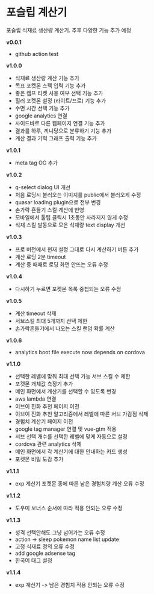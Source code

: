 # 포슬립 계산기

포슬립 식재료 생산량 계산기. 추후 다양한 기능 추가 예정

**v0.0.1**
- github action test

**v1.0.0**
- 식재료 생산량 계산 기능 추가
- 목표 포켓몬 스펙 입력 기능 추가
- 좋은 캠프 티켓 사용 여부 선택 기능 추가
- 힐러 포켓몬 설정 (라이트/프로) 기능 추가
- 수면 시간 선택 기능 추가
- google analytics 연결
- 사이드바로 다른 웹페이지 연결 기능 추가
- 결과를 하루, 끼니당으로 분류하기 기능 추가
- 계산 결과 기력 그래프 출력 기능 추가

**v1.0.1**
- meta tag OG 추가

**v1.0.2**
- q-select dialog UI 개선
- 처음 로딩시 불러오는 이미지를 public에서 불러오게 수정
- quasar loading plugin으로 전부 변경
- 손가락 흔들기 스킬 계산에 반영
- 모바일에서 툴팁 클릭시 1초동안 사라지지 않게 수정
- 식재 스킬 발동으로 모은 식재량 text display 개선

**v1.0.3**
- 프로 버전에서 현재 설정 그대로 다시 계산하기 버튼 추가
- 계산 로딩 2분 timeout
- 계산 중 때때로 로딩 화면 안뜨는 오류 수정

**v1.0.4**
- 다시하기 누르면 포켓몬 목록 중첩되는 오류 수정

**v1.0.5**
- 계산 timeout 삭제
- 서브스킬 최대 5개까지 선택 제한
- 손가락흔들기에서 나오는 스킬 랜덤 확률 계산

**v1.0.6**
- analytics boot file execute now depends on cordova

**v1.1.0**
- 선택한 레벨에 맞춰 최대 선택 가능 서브 스킬 수 제한
- 포켓몬 개체값 측정기 추가
- 메인 화면에서 계산기를 선택할 수 있도록 변경
- aws lambda 연결
- 이브이 진화 추천 페이지 이전
- 이브이 진화 추천 알고리즘에서 레벨에 따른 서브 가감점 삭제
- 경험치 계산기 페이지 이전
- google tag manager 연결 및 vue-gtm 적용
- 서브 선택 개수를 선택한 레벨에 맞게 자동으로 설정
- cordova 관련 analytics 삭제
- 메인 화면에서 각 계산기에 대한 안내하는 카드 생성
- 포켓몬 비밀 도감 추가

**v1.1.1**
- exp 계산기 포켓몬 종에 따른 남은 경험치량 계산 오류 수정

**v1.1.2**
- 도우미 보너스 순서에 따라 적용 안되는 오류 수정

**v1.1.3**
- 성격 선택안해도 그냥 넘어가는 오류 수정
- action -> sleep pokemon name list update
- 고정 식재료 정의 오류 수정
- add google adsense tag
- 한국어 태그 설정

**v1.1.4**
- exp 계산기 -> 남은 경험치 적용 안되는 오류 수정